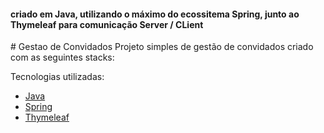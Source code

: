 <h4><p>  criado em Java, utilizando o máximo do ecossitema Spring, junto ao Thymeleaf para comunicação Server / CLient </h4>
# Gestao de Convidados
Projeto simples de gestão de convidados criado com as seguintes stacks:
<p>Tecnologias utilizadas:
<ul>
  <li><a href="https://www.java.com/pt-BR//">Java</a></li>
  <li><a href="https://spring.io/">Spring</a></li>
  <li><a href="https://www.thymeleaf.org/">Thymeleaf</a></li>
</ul>
